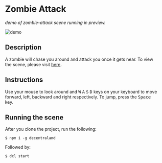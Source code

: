 # Zombie Attack
_demo of zombie-attack scene running in preview._

![demo](https://github.com/takJohn/zombie-attack/blob/master/screenshots/zombie-attack.gif)

## Description
A zombie will chase you around and attack you once it gets near. To view the scene, please visit [here](https://zombie-attack.vercel.app/).

## Instructions
Use your mouse to look around and <kbd>W</kbd> <kbd>A</kbd> <kbd>S</kbd> <kbd>D</kbd> keys on your keyboard to move forward, left, backward and right respectively. To jump, press the <kbd>Space</kbd> key.

## Running the scene
After you clone the project, run the following:

```
$ npm i -g decentraland
```

Followed by:

```
$ dcl start
```